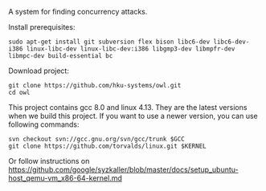 A system for finding concurrency attacks.

Install prerequisites:
```
sudo apt-get install git subversion flex bison libc6-dev libc6-dev-i386 linux-libc-dev linux-libc-dev:i386 libgmp3-dev libmpfr-dev libmpc-dev build-essential bc
```

Download project:
```
git clone https://github.com/hku-systems/owl.git
cd owl
```

This project contains gcc 8.0 and linux 4.13.
They are the latest versions when we build this project.
If you want to use a newer version, you can use following commands:
```
svn checkout svn://gcc.gnu.org/svn/gcc/trunk $GCC
git clone https://github.com/torvalds/linux.git $KERNEL
```
Or follow instructions on https://github.com/google/syzkaller/blob/master/docs/setup_ubuntu-host_qemu-vm_x86-64-kernel.md

